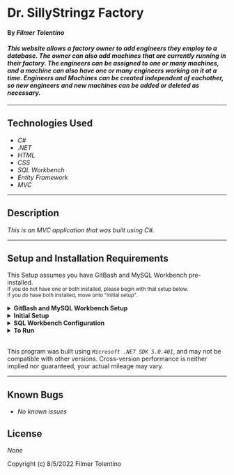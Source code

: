# Dr. SillyStringz Factory

#### By _**Filmer Tolentino**_  

#### _This website allows a factory owner to add engineers they employ to a database. The owner can also add machines that are currently running in their factory. The engineers can be assigned to one or many machines, and a machine can also have one or many engineers working on it at a time. Engineers and Machines can be created independent of eachother, so new engineers and new machines can be added or deleted as necessary._  

---


## Technologies Used

* _C#_
* _.NET_
* _HTML_
* _CSS_
* _SQL Workbench_
* _Entity Framework_
* _MVC_

---
## Description

_This is an MVC application that was built using C#._

---
## Setup and Installation Requirements
This Setup assumes you have GitBash and MySQL Workbench pre-installed. 
<br><small>If you do not have one or both installed, please begin with that setup below. 
<br>If you _do_ have both installed, move onto "initial setup".</small>

<details>
<summary><strong>GitBash and MySQL Workbench Setup</strong></summary>
<ol>
<li>https://git-scm.com/download/  
<li>Download Git and follow the setup wizard. 
<li>https://dev.mysql.com/downloads/workbench/     
<li>Download MySQL Workbench
<li>Follow the setup wizard & create a localhost server on port 3306.
<li>Keep track of your username and password, this will be used in the connection steps of <strong>"SQL Workbench Configuration"</strong>  
</details>
<details>
<summary><strong>Initial Setup</strong></summary>
<ol>
<li>Copy the git repository url: https://github.com/GarrettHays/Sillystringz.Solution
<li>Open a terminal and navigate to your Desktop with <strong>cd</strong> command
<li>Run,   
<strong>$ git clone https://github.com/GarrettHays/Sillystringz.Solution</strong>
<li>In the terminal, navigate into the root directory of the cloned project folder "Sillystringz.Solution".
<li>Navigate to the projects root directory, "Factory".
<li>Move onto "SQL Workbench Configuration" instructions below to build the necessary database.
<br>
</details>

<details>
<summary><strong>SQL Workbench Configuration</strong></summary>
<ol>
<li>Create an appsetting.json file in the "Factory" directory  
   <pre>Factory.Solution
   └── Factory
    └── appsetting.json</pre>
<li> Insert the following code: <br>

<pre>{
  "ConnectionStrings": {
    "DefaultConnection": "Server=localhost;Port=3306;database=filmer_tolentino;uid=root;pwd=[YOUR-PASSWORD-HERE];"
  }
}</pre>
<small>*Note: you must include your password in the code block section labeled "YOUR-PASSWORD-HERE".</small><br>
<small>**Note: you must include your username in the code block section labeled "YOUR-USERNAME-HERE".</small><br>
<small>***Note: if you plan to push this cloned project to a public-facing repository, remember to add the appsettings.json file to your .gitignore before doing so.</small>

<li>In root directory of project folder "Factory", run  
<strong>$ dotnet ef migrations add restoreDatabase</strong>
<li>Then run <strong>$ dotnet ef database update</strong>

<ol> 
  <li>Open SQL Workbench.
  <li>Navigate to "garrett_hays" schema.
  <li>Click the drop down, select "Tables" drop down.
  <li>Verify the tables, you should see <strong>engineers</strong>, <strong>machines</strong>, & <strong>engineermachine</strong>.
  
</details>

<details>
<summary><strong>To Run</strong></summary>
Navigate to:  
   <pre>Factory.Solution
   └── <strong>Factory</strong></pre>

Run ```$ dotnet restore``` in the terminal.<br>
Run ```$ dotnet run``` in the terminal.
</details>
<br>

This program was built using *`Microsoft .NET SDK 5.0.401`*, and may not be compatible with other versions. Cross-version performance is neither implied nor guaranteed, your actual mileage may vary.

---
## Known Bugs

* _No known issues_

## License

_None_

Copyright (c) 8/5/2022 Filmer Tolentino